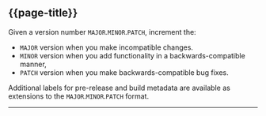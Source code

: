 ## {{page-title}}

Given a version number `MAJOR`.`MINOR`.`PATCH`, increment the:

- `MAJOR` version when you make incompatible changes. 
- `MINOR` version when you add functionality in a backwards-compatible manner, 
- `PATCH` version when you make backwards-compatible bug fixes. 

Additional labels for pre-release and build metadata are available as extensions to the `MAJOR`.`MINOR`.`PATCH` format.

---